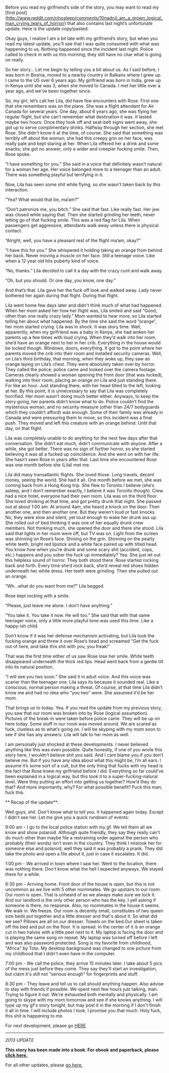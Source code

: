 Before you read my girlfriend’s side of the story, you may want to read my [first post] (http://www.reddit.com/r/nosleep/comments/10nadn/i_am_a_grown_logical_man_crying_tears_of_horror/)  that also contains last night’s unfortunate update. Here is the update copy/pasted:



Okay guys, I realize I am a bit late with my girlfriend’s story, but when you read my latest update, you’ll see that I was quite consumed with what was happening to us. Nothing happened since the incident last night. Police called to check in with us this morning; they still have no clue what is going on really.

So her story…
Let me begin by telling you a bit about us. As I said before, I was born in Bosnia, moved to a nearby country in Balkans where I grew up. I came to the US over 6 years ago. My girlfriend was born in India, grew up in Kenya until she was 3, when she moved to Canada. I met her little over a year ago, and we’ve been together since.

So, my girl, let’s call her Lila, did have few encounters with Rose. First one that she remembers was on the plane. She was a flight attendant for Air Canada for several years. One day, about 6 years ago, she was flying her regular flight, but she can’t remember what destination it was. It lasted maybe two hours. Once they took off and seat-belt signs went away, she got up to serve complimentary drinks. Halfway through her section, she met Rose. She didn't know it at the time, of course. She said that something was terribly off about the woman; she had this creepy grin on her face, was really pale and kept staring at her. When Lila offered her a drink and some snacks, she got no answer, only a wider and creepier fucking smile. Then, Rose spoke. 

“I have something for you.” She said in a voice that definitely wasn't natural for a woman her age. Her voice belonged more to a teenager than an adult. There was something playful but terrifying in it.

Now, Lila has seen some shit while flying, so she wasn't taken back by this interaction.

“Yea? What would that be, ma’am?”

“Don’t patronize me, you bitch.” She said that fast. Like really fast. Her jaw was closed while saying that. Then she started grinding her teeth, never letting go of that fucking smile.
This was a red flag for Lila. When passengers get aggressive, attendants walk away unless there is physical contact.

“Alright, well, you have a pleasant rest of the flight ma’am, okay?”

“I have this for you.” She whispered it holding taking an orange from behind her back. Never moving a muscle on her face. Still a teenage voice. Like when a 12 year old hits puberty kind of voice.

“No, thanks.” Lila decided to call it a day with the crazy cunt and walk away.

“Oh, but you should. Or one day, you know, one day.” 

And that’s that. Lila gave her the fuck off look and walked away. Lady never bothered her again during that flight. During that flight.

Lila went home few days later and didn't think much of what had happened. When her mom asked her how her flight was, Lila smiled and said “Good, other than one really crazy lady.” Mom wanted to hear more, so Lila started telling her about what happened. By the time she said the word “orange”, her mom started crying. Lila was in shock. It was story time. Well, apparently, when my girlfriend was a baby in Kenya, she had woken her parents up a few times with loud crying. When they’d walk into her room, she’d have an orange next to her in her crib. Everything in the house would be locked though. Windows, doors, everything. It got to the point where her parents moved the crib into their room and installed security cameras. Well, on Lila’s third birthday, that morning, when they woke up, they saw an orange laying on Lila’s chest. They were absolutely taken over by horror. They called the police; police came and looked over the camera footage. Cameras clearly showed a woman opening the front door (that was locked), walking into their room, placing an orange on Lila and just standing there. For like an hour. Just standing there, with her head tilted to the left, looking at her. By this point, it is unnecessary to say that Lila was completely horrified. Her mom wasn’t doing much better either. Anyways, to keep the story going, her parents didn’t know what to do. Police couldn’t find the mysterious woman, and no security measure (other than 24/7 bodyguards which they couldn’t afford) was enough. Some of their family was already in Canada and were pressuring them to move, so this incident was a final push. They moved and left this creature with an orange behind. Until that day, on that flight.

Lila was completely unable to do anything for the next few days after that conversation. She didn’t eat much, didn’t communicate with anyone. After a while, she got better. There was no sign of further horror, so she started believing it was all a fucked up coincidence. And she went on with her life. She hasn’t seen Rose in years after that. Last time she encountered Rose was one month before she (Lila) met me. 

Lila did many transatlantic flights. She loved those. Long travels, decent money, seeing the world. She had it all. One month before we met, she was coming back from a Hong Kong trip. She flew to Toronto I believe (she’s asleep, and I don’t remember exactly, I believe it was Toronto though). Crew had a nice hotel, everyone had their own room. Lila was on the third floor. She loved drinking at that time, and got pretty drunk that night. She passed out at about 1:00 am. At around 4am, she heard a knock on the door. Then another one, and then another one. But they weren’t loud or fast knocks. No, they were slow and silent, yet loud enough to wake her drunk ass up. She rolled out of bed thinking it was one of her equally drunk crew members. Not thinking much, she opened the door and there she stood. Lila said that lights in her room were off, but TV was on. Light from the screen was shinning on Rose’s face. Shining on the grin. Shinning on the pearly white teeth, bright red lipstick and a white face paired up with tilted head. You know how when you’re drunk and some scary shit (accident, cops, etc.) happens and you sober the fuck up immediately? Yea. She just let out this helpless sound of horror. They both stood there. Rose started rocking back and forth. Every time she’d rock back, she’d reveal red shoes hidden underneath her white dress. Her teeth were grinding. Then she pulled out an orange. 

“Wh…what do you want from me?” Lila begged. 

Rose kept rocking with a smile.

“Please, just leave me alone. I don’t have anything.”

“You take it. You take it now. He will too.” She said that with that same teenager voice, only a little more playful tone was used this time. Like a happy-ish child. 

Don’t know if it was her defense mechanism activating, but Lila took the fucking orange and threw it over Rose’s head and screamed “Get the fuck out of here, and take this shit with you, you freak!”


That was the first time either of us saw Rose lose her smile. White teeth disappeared underneath the thick red lips. Head went back from a gentle tilt into its natural position.

“I will see you two soon.” She said it in adult voice. And this voice was scarier than the teenager one. Lila says its because it sounded real. Like a conscious, normal person making a threat. Of course, at that time Lila didn’t know me and had no idea who “you two” were. She assumed it’d be her mom. 

That brings us to today. Yea. If you read the update from my previous story, you saw that our room was broken into by Rose (logical assumption). Pictures of the break-in were taken before police came. They will be up on here today. Some stuff in our room was moved around. We are scared as fuck, clueless as to what’s going on. I will be skyping with my mom soon to see if she has any answers. Lila will talk to her mom as well. 

I am personally just shocked at these developments. I never believed anything like this was even possible. Quite honestly, if one of you wrote this story here, I wouldn’t believe shit you said. And I cant blame you if you don’t believe me. But if you have any idea about what this might be, I’m all ears. I assume it’s some sort of a cult, but the only thing that fucks with my head is the fact that Rose knew my girlfriend before I did. Everything so far could’ve been explained in a logical way, but this took it to a super-fucking-natural level. Were they putting an effort into getting us together? How’d they do that? And more importantly, why? For what possible benefit? Fuck this man, fuck this. 

** Recap of the update**: 

Well guys, shit. Don't know what to tell you. It happened again today. Except I didn't see her. Let me give you a quick rundown of events:

9:00 am - I go to the local police station with my gf. We tell them all we know and show polaroid. Although quite friendly, they say they really can't do much other than maybe file a restraining order against the person who probably (their words) isn't even in the country. They think I mistook her for someone else and polaroid, well they said it was probably a prank. They did take the photo and open a file about it, just in case it escalates. It did.

1:00 pm - We arrived in town where I saw her. Went to the location, there was nothing there. Don't know what the hell I expected anyways. We stayed there for a while.

6:30 pm - Arriving home. Front door of the house is open, but this is not uncommon as we live with 5 other roommates. We go upstairs to our room. Our room is open. That is unheard of as we always make sure we lock it. And our landlord is the only other person who has the key. I yell asking if someone is there, no response. Also, no roommates in the house it seems. We walk in. We freeze. Our room is decently small, constitutes of two queen size beds put together and a little dresser and that's about it. So what did we see? Pillows are all on our dresser. Towels on the bed.Our sheet is taken off the bed and put on the floor. It is spread. In the center of it is an orange cut in two halves with a little peel next to it. My laptop is facing the door and is playing the same song on repeat. My laptop was turned off before I left and was also password protected. Song is my favorite from childhood, "Africa" by Toto. My desktop background was changed to one picture from my childhood that I didn't even have in the computer.

7:00 pm - We call the police, they arrive 15 minutes later. I take about 5 pics of the mess just before they come. They say they'll start an investigation, but claim it's still not "serious enough" for fingerprints and stuff.

8:30 pm - They leave and tell us to call should anything happen. Also advise to stay with friends if possible.
We spent next few hours just talking, man. Trying to figure it out. We're exhausted both mentally and physically. I am going to skype with my mom tomorrow and see if she knows anything. I will type up my gf's story tonight, but may post it in the morning if I don't finish it all in time. I will include photos I took, I promise you that much.
Holy fuck, this shit is happening to me.


For next development, please go [HERE](http://www.reddit.com/r/nosleep/comments/10qdf4/photo_update_on_the_story_of_rose_the_woman/)

------------------------------------
*2013 UPDATE* 

**This story has been made into a book. For ebook and paperback, please [click here.](http://www.amazon.com/The-Story-Her-Holding-Orange/dp/0615776108/ref=sr_1_1?ie=UTF8&qid=1363202776&sr=8-1&keywords=the+story+of+her+holding+an+orange)**

For all other updates, please [go here.](http://www.facebook.com/inaaace)